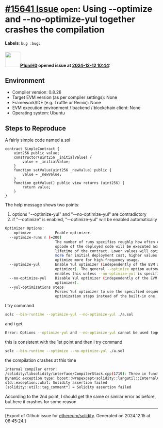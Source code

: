 # [\#15641 Issue](https://github.com/ethereum/solidity/issues/15641) `open`: Using --optimize and --no-optimize-yul together crashes the compilation
**Labels**: `bug :bug:`


#### <img src="https://avatars.githubusercontent.com/u/81541595?u=16895f8fe996624016c78eeb7b34ba575dbba76c&v=4" width="50">[P1umH0](https://github.com/P1umH0) opened issue at [2024-12-12 10:44](https://github.com/ethereum/solidity/issues/15641):

<!--## Prerequisites
- First, many thanks for taking part in the community. We really appreciate that.
- We realize there is a lot of information requested here. We ask only that you do your best to provide as much information as possible so we can better help you.
- Support questions are better asked in one of the following locations:
    - [Solidity chat](https://gitter.im/ethereum/solidity)
    - [Stack Overflow](https://ethereum.stackexchange.com/)
- Ensure the issue isn't already reported.
- The issue should be reproducible with the latest solidity version; however, this isn't a hard requirement and being reproducible with an older version is sufficient.
-->

## Environment

- Compiler version: 0.8.28
- Target EVM version (as per compiler settings): None
- Framework/IDE (e.g. Truffle or Remix): None
- EVM execution environment / backend / blockchain client: None
- Operating system: Ubuntu

## Steps to Reproduce

<!--
Please provide a *minimal* source code example to trigger the bug you have found.
Please also mention any command-line flags that are necessary for triggering the bug.
Provide as much information as necessary to reproduce the bug.

```solidity
// Some *minimal* Solidity source code to reproduce the bug.
// ...
```
-->

A fairly simple code named a.sol
```solidity
contract SimpleContract {
    uint256 public value;
    constructor(uint256 _initialValue) {
        value = _initialValue;
    }
    function setValue(uint256 _newValue) public {
        value = _newValue;
    }
    function getValue() public view returns (uint256) {
        return value;
    }
}
```
The help message shows two points:
1) options "--optimize-yul" and "--no-optimize-yul" are contradictory
2) if "--optimize" is enabled, "--optimize-yul" will be enabled automatically
```bash
Optimizer Options:
  --optimize           Enable optimizer.
  --optimize-runs n (=200)
                       The number of runs specifies roughly how often each 
                       opcode of the deployed code will be executed across the 
                       lifetime of the contract. Lower values will optimize 
                       more for initial deployment cost, higher values will 
                       optimize more for high-frequency usage.
  --optimize-yul       Enable Yul optimizer (independently of the EVM assembly 
                       optimizer). The general --optimize option automatically 
                       enables this unless --no-optimize-yul is specified.
  --no-optimize-yul    Disable Yul optimizer (independently of the EVM assembly
                       optimizer).
  --yul-optimizations steps
                       Forces Yul optimizer to use the specified sequence of 
                       optimization steps instead of the built-in one.
```
I try command
```bash
solc --bin-runtime --optimize-yul --no-optimize-yul ./a.sol
```
and i get
```bash
Error: Options --optimize-yul and --no-optimize-yul cannot be used together.
```
this is consistent with the 1st point
and then i try command
```bash
solc --bin-runtime --optimize --no-optimize-yul ./a.sol
```
the compilation crashes at this time
```bash
Internal compiler error:
/solidity/libsolidity/interface/CompilerStack.cpp(1719): Throw in function std::string solidity::frontend::CompilerStack::createMetadata(const solidity::frontend::CompilerStack::Contract&, bool) const
Dynamic exception type: boost::wrapexcept<solidity::langutil::InternalCompilerError>
std::exception::what: Solidity assertion failed
[solidity::util::tag_comment*] = Solidity assertion failed
```
According to the 2nd point, I should get the same or similar error as before, but here it crashes for some reason




-------------------------------------------------------------------------------



[Export of Github issue for [ethereum/solidity](https://github.com/ethereum/solidity). Generated on 2024.12.15 at 06:45:24.]
